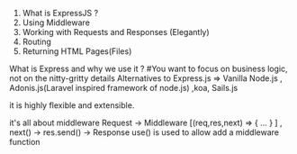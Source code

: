 1. What is ExpressJS ?
2. Using Middleware 
3. Working with Requests and Responses (Elegantly)
4. Routing
5. Returning HTML Pages(Files)

What is Express and why we use it ?
#You want to focus  on business logic, not on the nitty-gritty details
Alternatives to Express.js => Vanilla Node.js , Adonis.js(Laravel inspired framework of node.js) ,koa, Sails.js

it is highly flexible and extensible.

it's all about middleware 
Request -> Middleware [(req,res,next) => { ... } ] , next() -> res.send() -> Response
use() is used to allow add a middleware function

